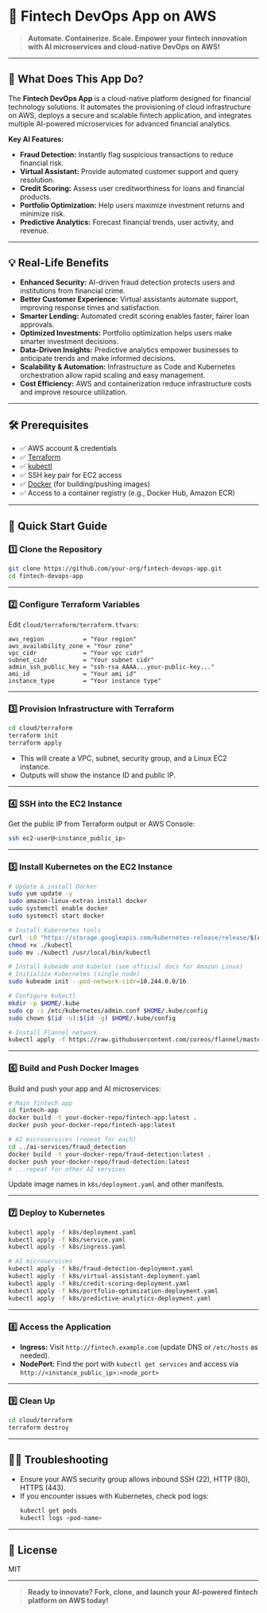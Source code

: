 # 🚀 Fintech DevOps App on AWS

> **Automate. Containerize. Scale. Empower your fintech innovation with AI microservices and cloud-native DevOps on AWS!**

---

## 🌟 What Does This App Do?

The **Fintech DevOps App** is a cloud-native platform designed for financial technology solutions. It automates the provisioning of cloud infrastructure on AWS, deploys a secure and scalable fintech application, and integrates multiple AI-powered microservices for advanced financial analytics.

**Key AI Features:**
- **Fraud Detection:** Instantly flag suspicious transactions to reduce financial risk.
- **Virtual Assistant:** Provide automated customer support and query resolution.
- **Credit Scoring:** Assess user creditworthiness for loans and financial products.
- **Portfolio Optimization:** Help users maximize investment returns and minimize risk.
- **Predictive Analytics:** Forecast financial trends, user activity, and revenue.

---

## 💡 Real-Life Benefits

- **Enhanced Security:** AI-driven fraud detection protects users and institutions from financial crime.
- **Better Customer Experience:** Virtual assistants automate support, improving response times and satisfaction.
- **Smarter Lending:** Automated credit scoring enables faster, fairer loan approvals.
- **Optimized Investments:** Portfolio optimization helps users make smarter investment decisions.
- **Data-Driven Insights:** Predictive analytics empower businesses to anticipate trends and make informed decisions.
- **Scalability & Automation:** Infrastructure as Code and Kubernetes orchestration allow rapid scaling and easy management.
- **Cost Efficiency:** AWS and containerization reduce infrastructure costs and improve resource utilization.

---

## 🛠️ Prerequisites

- ✅ AWS account & credentials
- ✅ [Terraform](https://developer.hashicorp.com/terraform/downloads)
- ✅ [kubectl](https://kubernetes.io/docs/tasks/tools/)
- ✅ SSH key pair for EC2 access
- ✅ [Docker](https://docs.docker.com/get-docker/) (for building/pushing images)
- ✅ Access to a container registry (e.g., Docker Hub, Amazon ECR)

---

## 🚦 Quick Start Guide

### 1️⃣ Clone the Repository

```sh
git clone https://github.com/your-org/fintech-devops-app.git
cd fintech-devops-app
```

---

### 2️⃣ Configure Terraform Variables

Edit `cloud/terraform/terraform.tfvars`:

```hcl
aws_region           = "Your region"
aws_availability_zone = "Your zone"
vpc_cidr             = "Your vpc cidr"
subnet_cidr          = "Your subnet cidr"
admin_ssh_public_key = "ssh-rsa AAAA...your-public-key..."
ami_id               = "Your ami id"
instance_type        = "Your instance type"
```

---

### 3️⃣ Provision Infrastructure with Terraform

```sh
cd cloud/terraform
terraform init
terraform apply
```

- This will create a VPC, subnet, security group, and a Linux EC2 instance.
- Outputs will show the instance ID and public IP.

---

### 4️⃣ SSH into the EC2 Instance

Get the public IP from Terraform output or AWS Console:

```sh
ssh ec2-user@<instance_public_ip>
```

---

### 5️⃣ Install Kubernetes on the EC2 Instance

```sh
# Update & install Docker
sudo yum update -y
sudo amazon-linux-extras install docker
sudo systemctl enable docker
sudo systemctl start docker

# Install Kubernetes tools
curl -LO "https://storage.googleapis.com/kubernetes-release/release/$(curl -s https://storage.googleapis.com/kubernetes-release/release/stable.txt)/bin/linux/amd64/kubectl"
chmod +x ./kubectl
sudo mv ./kubectl /usr/local/bin/kubectl

# Install kubeadm and kubelet (see official docs for Amazon Linux)
# Initialize Kubernetes (single node)
sudo kubeadm init --pod-network-cidr=10.244.0.0/16

# Configure kubectl
mkdir -p $HOME/.kube
sudo cp -i /etc/kubernetes/admin.conf $HOME/.kube/config
sudo chown $(id -u):$(id -g) $HOME/.kube/config

# Install Flannel network
kubectl apply -f https://raw.githubusercontent.com/coreos/flannel/master/Documentation/kube-flannel.yml
```

---

### 6️⃣ Build and Push Docker Images

Build and push your app and AI microservices:

```sh
# Main fintech app
cd fintech-app
docker build -t your-docker-repo/fintech-app:latest .
docker push your-docker-repo/fintech-app:latest

# AI microservices (repeat for each)
cd ../ai-services/fraud_detection
docker build -t your-docker-repo/fraud-detection:latest .
docker push your-docker-repo/fraud-detection:latest
# ...repeat for other AI services
```

Update image names in `k8s/deployment.yaml` and other manifests.

---

### 7️⃣ Deploy to Kubernetes

```sh
kubectl apply -f k8s/deployment.yaml
kubectl apply -f k8s/service.yaml
kubectl apply -f k8s/ingress.yaml

# AI microservices
kubectl apply -f k8s/fraud-detection-deployment.yaml
kubectl apply -f k8s/virtual-assistant-deployment.yaml
kubectl apply -f k8s/credit-scoring-deployment.yaml
kubectl apply -f k8s/portfolio-optimization-deployment.yaml
kubectl apply -f k8s/predictive-analytics-deployment.yaml
```

---

### 8️⃣ Access the Application

- **Ingress:** Visit `http://fintech.example.com` (update DNS or `/etc/hosts` as needed).
- **NodePort:** Find the port with `kubectl get services` and access via `http://<instance_public_ip>:<node_port>`

---

### 9️⃣ Clean Up

```sh
cd cloud/terraform
terraform destroy
```

---

## 🧑‍💻 Troubleshooting

- Ensure your AWS security group allows inbound SSH (22), HTTP (80), HTTPS (443).
- If you encounter issues with Kubernetes, check pod logs:
  ```sh
  kubectl get pods
  kubectl logs <pod-name>
  ```

---

## 📄 License

MIT

---

> **Ready to innovate? Fork, clone, and launch your AI-powered fintech platform on AWS today!**